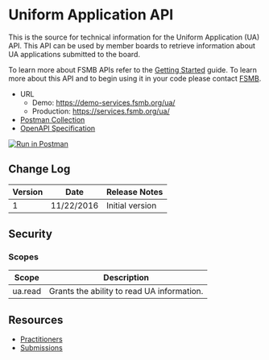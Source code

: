 # Uniform Application API 

This is the source for technical information for the Uniform Application (UA) API. This API can be used by member boards to retrieve information about UA applications submitted to the board.

To learn more about FSMB APIs refer to the [Getting Started](https://github.com/fsmb/api-docs) guide. To learn more about this API and to begin using it in your code please contact [FSMB](mailto:ua@fsmb.org).

- URL
  - Demo: https://demo-services.fsmb.org/ua/
  - Production: https://services.fsmb.org/ua/
- [Postman Collection](https://www.getpostman.com/collections/98586f4987694d146125)
- [OpenAPI Specification](https://demo-services.fsmb.org/ua/_swagger/v1)

[![Run in Postman](https://run.pstmn.io/button.svg)](https://app.getpostman.com/run-collection/98586f4987694d146125)

## Change Log

| Version | Date | Release Notes |
| - | - | -|
| 1 | 11/22/2016| Initial version |

## Security

### Scopes 

| Scope | Description |
| - | - |
| ua.read | Grants the ability to read UA information. |

## Resources

- [Practitioners](docs/practitioners-v1/readme.md)
- [Submissions](docs/submissions-v1/readme.md)
